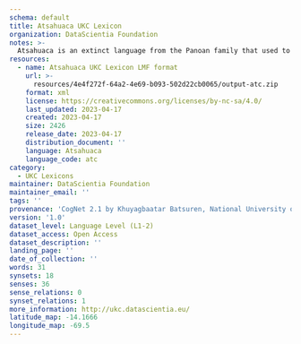 ```yaml
---
schema: default
title: Atsahuaca UKC Lexicon
organization: DataScientia Foundation
notes: >-
  Atsahuaca is an extinct language from the Panoan family that used to be spoken in South America. The UKC Lexicon of Atsahuaca is represented as a lexico-semantic network. It consists of words, word senses, synsets, as well as sense-level and synset-level relationships
resources:
  - name: Atsahuaca UKC Lexicon LMF format
    url: >-
      resources/4e4f272f-64a2-4e69-b093-502d22cb0065/output-atc.zip
    format: xml
    license: https://creativecommons.org/licenses/by-nc-sa/4.0/
    last_updated: 2023-04-17
    created: 2023-04-17
    size: 2426
    release_date: 2023-04-17
    distribution_document: ''
    language: Atsahuaca
    language_code: atc
category:
  - UKC Lexicons
maintainer: DataScientia Foundation
maintainer_email: ''
tags: ''
provenance: 'CogNet 2.1 by Khuyagbaatar Batsuren, National University of Mongolia (http://cognet.ukc.disi.unitn.it); Native Languages of the Americas 2021.11. by Laura Redish and Orrin Lewis (http://www.native-languages.org); Princeton WordNet 2.1 by Princeton University (https://wordnet.princeton.edu)'
version: '1.0'
dataset_level: Language Level (L1-2)
dataset_access: Open Access
dataset_description: ''
landing_page: ''
date_of_collection: ''
words: 31
synsets: 18
senses: 36
sense_relations: 0
synset_relations: 1
more_information: http://ukc.datascientia.eu/
latitude_map: -14.1666
longitude_map: -69.5
---
```

